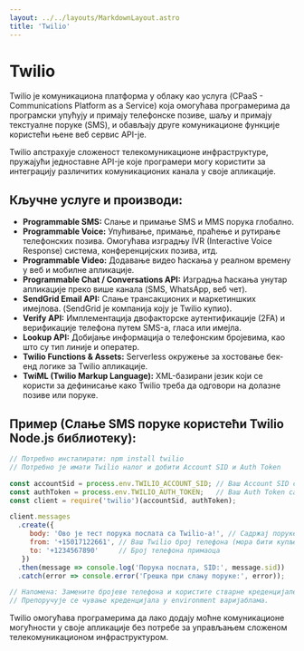 ```yaml
---
layout: ../../layouts/MarkdownLayout.astro
title: 'Twilio' 
---
```

# Twilio

Twilio је комуникациона платформа у облаку као услуга (CPaaS - Communications Platform as a Service) која омогућава програмерима да програмски упућују и примају телефонске позиве, шаљу и примају текстуалне поруке (SMS), и обављају друге комуникационе функције користећи њене веб сервис API-је.

Twilio апстрахује сложеност телекомуникационе инфраструктуре, пружајући једноставне API-је које програмери могу користити за интеграцију различитих комуникационих канала у своје апликације.

## Кључне услуге и производи:

*   **Programmable SMS:** Слање и примање SMS и MMS порука глобално.
*   **Programmable Voice:** Упућивање, примање, праћење и рутирање телефонских позива. Омогућава изградњу IVR (Interactive Voice Response) система, конференцијских позива, итд.
*   **Programmable Video:** Додавање видео ћаскања у реалном времену у веб и мобилне апликације.
*   **Programmable Chat / Conversations API:** Изградња ћаскања унутар апликације преко више канала (SMS, WhatsApp, веб чет).
*   **SendGrid Email API:** Слање трансакционих и маркетиншких имејлова. (SendGrid је компанија коју је Twilio купио).
*   **Verify API:** Имплементација двофакторске аутентификације (2FA) и верификације телефона путем SMS-а, гласа или имејла.
*   **Lookup API:** Добијање информација о телефонским бројевима, као што су тип линије и оператер.
*   **Twilio Functions & Assets:** Serverless окружење за хостовање бек-енд логике за Twilio апликације.
*   **TwiML (Twilio Markup Language):** XML-базирани језик који се користи за дефинисање како Twilio треба да одговори на долазне позиве или поруке.

## Пример (Слање SMS поруке користећи Twilio Node.js библиотеку):

```javascript
// Потребно инсталирати: npm install twilio
// Потребно је имати Twilio налог и добити Account SID и Auth Token

const accountSid = process.env.TWILIO_ACCOUNT_SID; // Ваш Account SID са Twilio конзоле
const authToken = process.env.TWILIO_AUTH_TOKEN;   // Ваш Auth Token са Twilio конзоле
const client = require('twilio')(accountSid, authToken);

client.messages
  .create({
     body: 'Ово је тест порука послата са Twilio-а!', // Садржај поруке
     from: '+15017122661', // Ваш Twilio број телефона (мора бити купљен или верификован)
     to: '+1234567890'     // Број телефона примаоца
   })
  .then(message => console.log('Порука послата, SID:', message.sid))
  .catch(error => console.error('Грешка при слању поруке:', error));

// Напомена: Замените бројеве телефона и користите стварне креденцијале.
// Препоручује се чување креденцијала у environment варијаблама.
```

Twilio омогућава програмерима да лако додају моћне комуникационе могућности у своје апликације без потребе за управљањем сложеном телекомуникационом инфраструктуром.
